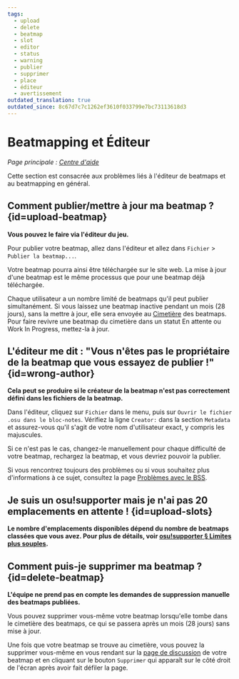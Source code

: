 ```yaml
---
tags:
  - upload
  - delete
  - beatmap
  - slot
  - editor
  - status
  - warning
  - publier
  - supprimer
  - place
  - éditeur
  - avertissement
outdated_translation: true
outdated_since: 8c67d7c7c1262ef3610f033799e7bc73113618d3
---
```


# Beatmapping et Éditeur

*Page principale : [Centre d'aide](/wiki/Help_centre)*

Cette section est consacrée aux problèmes liés à l'éditeur de beatmaps et au beatmapping en général.

## Comment publier/mettre à jour ma beatmap ? {id=upload-beatmap}

**Vous pouvez le faire via l'éditeur du jeu.**

Pour publier votre beatmap, allez dans l'éditeur et allez dans `Fichier` > `Publier la beatmap...`.

Votre beatmap pourra ainsi être téléchargée sur le site web. La mise à jour d'une beatmap est le même processus que pour une beatmap déjà téléchargée.

Chaque utilisateur a un nombre limité de beatmaps qu'il peut publier simultanément. Si vous laissez une beatmap inactive pendant un mois (28 jours), sans la mettre à jour, elle sera envoyée au [Cimetière](/wiki/Beatmap/Category#graveyard) des beatmaps. Pour faire revivre une beatmap du cimetière dans un statut En attente ou Work In Progress, mettez-la à jour.

## L'éditeur me dit : "Vous n'êtes pas le propriétaire de la beatmap que vous essayez de publier !" {id=wrong-author}

**Cela peut se produire si le créateur de la beatmap n'est pas correctement défini dans les fichiers de la beatmap.**

Dans l'éditeur, cliquez sur `Fichier` dans le menu, puis sur `Ouvrir le fichier .osu dans le bloc-notes`. Vérifiez la ligne `Creator:` dans la section `Metadata` et assurez-vous qu'il s'agit de votre nom d'utilisateur exact, y compris les majuscules.

Si ce n'est pas le cas, changez-le manuellement pour chaque difficulté de votre beatmap, rechargez la beatmap, et vous devriez pouvoir la publier.

Si vous rencontrez toujours des problèmes ou si vous souhaitez plus d'informations à ce sujet, consultez la page [Problèmes avec le BSS](/wiki/Guides/BSS_issues).

## Je suis un osu!supporter mais je n'ai pas 20 emplacements en attente ! {id=upload-slots}

**Le nombre d'emplacements disponibles dépend du nombre de beatmaps classées que vous avez. Pour plus de détails, voir [osu!supporter § Limites plus souples](/wiki/osu!supporter#limites-plus-souples).**

## Comment puis-je supprimer ma beatmap ? {id=delete-beatmap}

**L'équipe ne prend pas en compte les demandes de suppression manuelle des beatmaps publiées.**

Vous pouvez supprimer vous-même votre beatmap lorsqu'elle tombe dans le cimetière des beatmaps, ce qui se passera après un mois (28 jours) sans mise à jour.

Une fois que votre beatmap se trouve au cimetière, vous pouvez la supprimer vous-même en vous rendant sur la [page de discussion](/wiki/Beatmap_discussion) de votre beatmap et en cliquant sur le bouton `Supprimer` qui apparaît sur le côté droit de l'écran après avoir fait défiler la page.
